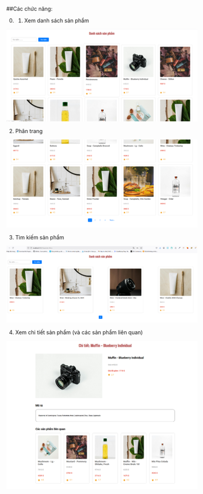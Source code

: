 ##Các chức năng:

0.  1. Xem danh sách sản phẩm

![Xem danh sach san pha,m](./image/danh_sach_san_pham.png)

2. Phân trang

![Phan trang](./image/phan_trang.png)

3. Tìm kiếm sản phẩm

![Tim kiem](./image/tim_kiem.png)

4. Xem chi tiết sản phẩm (và các sản phẩm liên quan)

![Chi tiet](./image/chi_tiet.png)